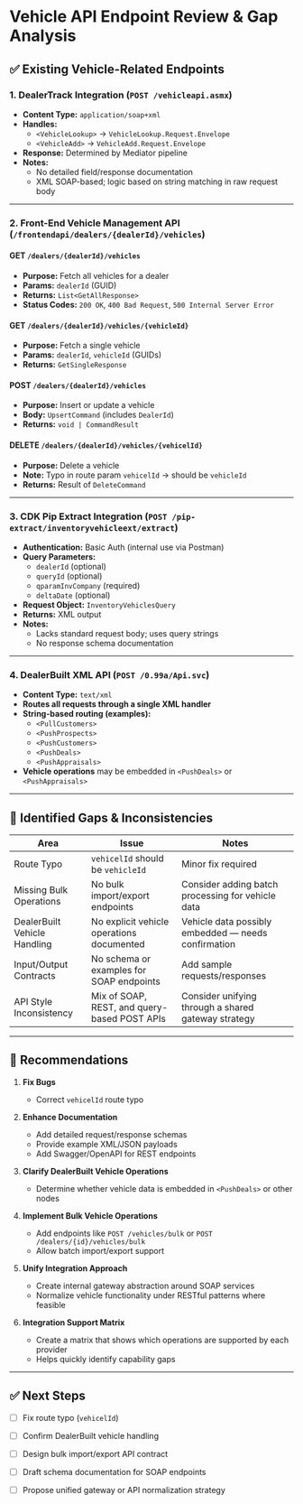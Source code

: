 # Vehicle API Endpoint Review & Gap Analysis

## ✅ Existing Vehicle-Related Endpoints

### 1. DealerTrack Integration (`POST /vehicleapi.asmx`)

- **Content Type:** `application/soap+xml`
- **Handles:**
  - `<VehicleLookup>` → `VehicleLookup.Request.Envelope`
  - `<VehicleAdd>` → `VehicleAdd.Request.Envelope`
- **Response:** Determined by Mediator pipeline
- **Notes:**
  - No detailed field/response documentation
  - XML SOAP-based; logic based on string matching in raw request body

---

### 2. Front-End Vehicle Management API (`/frontendapi/dealers/{dealerId}/vehicles`)

#### GET `/dealers/{dealerId}/vehicles`

- **Purpose:** Fetch all vehicles for a dealer
- **Params:** `dealerId` (GUID)
- **Returns:** `List<GetAllResponse>`
- **Status Codes:** `200 OK`, `400 Bad Request`, `500 Internal Server Error`

#### GET `/dealers/{dealerId}/vehicles/{vehicleId}`

- **Purpose:** Fetch a single vehicle
- **Params:** `dealerId`, `vehicleId` (GUIDs)
- **Returns:** `GetSingleResponse`

#### POST `/dealers/{dealerId}/vehicles`

- **Purpose:** Insert or update a vehicle
- **Body:** `UpsertCommand` (includes `DealerId`)
- **Returns:** `void | CommandResult`

#### DELETE `/dealers/{dealerId}/vehicles/{vehicelId}`

- **Purpose:** Delete a vehicle
- **Note:** Typo in route param `vehicelId` → should be `vehicleId`
- **Returns:** Result of `DeleteCommand`

---

### 3. CDK Pip Extract Integration (`POST /pip-extract/inventoryvehicleext/extract`)

- **Authentication:** Basic Auth (internal use via Postman)
- **Query Parameters:**
  - `dealerId` (optional)
  - `queryId` (optional)
  - `qparamInvCompany` (required)
  - `deltaDate` (optional)
- **Request Object:** `InventoryVehiclesQuery`
- **Returns:** XML output
- **Notes:** 
  - Lacks standard request body; uses query strings
  - No response schema documentation

---

### 4. DealerBuilt XML API (`POST /0.99a/Api.svc`)

- **Content Type:** `text/xml`
- **Routes all requests through a single XML handler**
- **String-based routing (examples):**
  - `<PullCustomers>`
  - `<PushProspects>`
  - `<PushCustomers>`
  - `<PushDeals>`
  - `<PushAppraisals>`
- **Vehicle operations** may be embedded in `<PushDeals>` or `<PushAppraisals>`

---

## 🚨 Identified Gaps & Inconsistencies

| Area                          | Issue                                        | Notes                                                |
|-------------------------------|----------------------------------------------|------------------------------------------------------|
| Route Typo                   | `vehicelId` should be `vehicleId`            | Minor fix required                                   |
| Missing Bulk Operations      | No bulk import/export endpoints              | Consider adding batch processing for vehicle data    |
| DealerBuilt Vehicle Handling | No explicit vehicle operations documented    | Vehicle data possibly embedded — needs confirmation  |
| Input/Output Contracts       | No schema or examples for SOAP endpoints     | Add sample requests/responses                        |
| API Style Inconsistency      | Mix of SOAP, REST, and query-based POST APIs | Consider unifying through a shared gateway strategy  |

---

## 🧠 Recommendations

1. **Fix Bugs**
   - Correct `vehicelId` route typo

2. **Enhance Documentation**
   - Add detailed request/response schemas
   - Provide example XML/JSON payloads
   - Add Swagger/OpenAPI for REST endpoints

3. **Clarify DealerBuilt Vehicle Operations**
   - Determine whether vehicle data is embedded in `<PushDeals>` or other nodes

4. **Implement Bulk Vehicle Operations**
   - Add endpoints like `POST /vehicles/bulk` or `POST /dealers/{id}/vehicles/bulk`
   - Allow batch import/export support

5. **Unify Integration Approach**
   - Create internal gateway abstraction around SOAP services
   - Normalize vehicle functionality under RESTful patterns where feasible

6. **Integration Support Matrix**
   - Create a matrix that shows which operations are supported by each provider
   - Helps quickly identify capability gaps

---

## ✅ Next Steps

- [ ] Fix route typo (`vehicelId`)
- [ ] Confirm DealerBuilt vehicle handling
- [ ] Design bulk import/export API contract
- [ ] Draft schema documentation for SOAP endpoints
- [ ] Propose unified gateway or API normalization strategy

